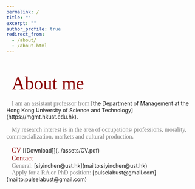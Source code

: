 ```yaml
---
permalink: /
title: ""
excerpt: ""
author_profile: true
redirect_from: 
  - /about/
  - /about.html
---   
```

<br/>
<br/>  
&emsp;<font color=DarkRed size=7 face="微软雅黑">About me</font>
<br/>
<br/>
&emsp;<font color=gray size=3 face="微软雅黑">I am an assistant professor from</font> [the Department of Management at the Hong Kong University of Science and Technology](https://mgmt.hkust.edu.hk).
<br/>  
<br/>  
&emsp;<font color=gray size=3 face="微软雅黑">My research interest is in the area of occupations/ professions, morality, commercialization, markets and cultural production. </font>
<br/>  
<br/>  
&emsp;<font color=DarkRed size=4 face="微软雅黑">CV</font>    [[Download]](../assets/CV.pdf)
<br/>
&emsp;<font color=DarkRed size=4 face="微软雅黑">Contact</font>
<br/>
&emsp;<font color=gray size=3 face="微软雅黑">General:</font> [siyinchen@ust.hk](mailto:siyinchen@ust.hk)
<br/>
&emsp;<font color=gray size=3 face="微软雅黑">Apply for a RA or PhD position:</font>  [pulselabust@gmail.com](mailto:pulselabust@gmail.com)
